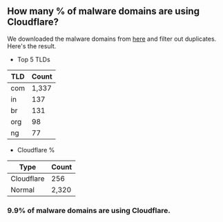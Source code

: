 ## How many % of malware domains are using Cloudflare?


We downloaded the malware domains from [here](https://urlhaus.abuse.ch) and filter out duplicates.
Here's the result.


[//]: # (start replacement)


- Top 5 TLDs

| TLD | Count |
| --- | --- |
| com | 1,337 |
| in | 137 |
| br | 131 |
| org | 98 |
| ng | 77 |


- Cloudflare %

| Type | Count |
| --- | --- |
| Cloudflare | 256 |
| Normal | 2,320 |


### 9.9% of malware domains are using Cloudflare.